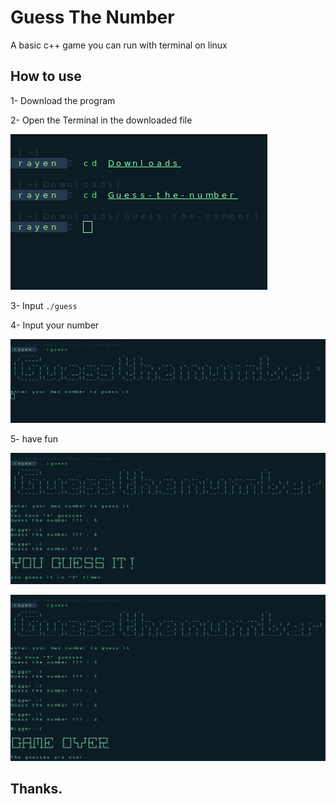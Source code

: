 # Guess The Number

A basic c++ game you can run with terminal on linux

## How to use

1- Download the program

2- Open the Terminal in the downloaded file

![Terminal](https://github.com/rayenlakhal/Guess-the-number/blob/main/Screenshot%20from%202022-12-29%2018-04-25.png?raw=true)

3- Input `./guess`

4- Input your number

![Terminal](https://github.com/rayenlakhal/Guess-the-number/blob/main/Screenshot%20from%202022-12-29%2018-05-32.png?raw=true)

5- have fun

![Terminal](https://github.com/rayenlakhal/Guess-the-number/blob/main/Screenshot%20from%202022-12-29%2018-06-24.png?raw=true)

![Terminal](https://github.com/rayenlakhal/Guess-the-number/blob/main/Screenshot%20from%202022-12-29%2018-07-17.png?raw=true)

## Thanks.
